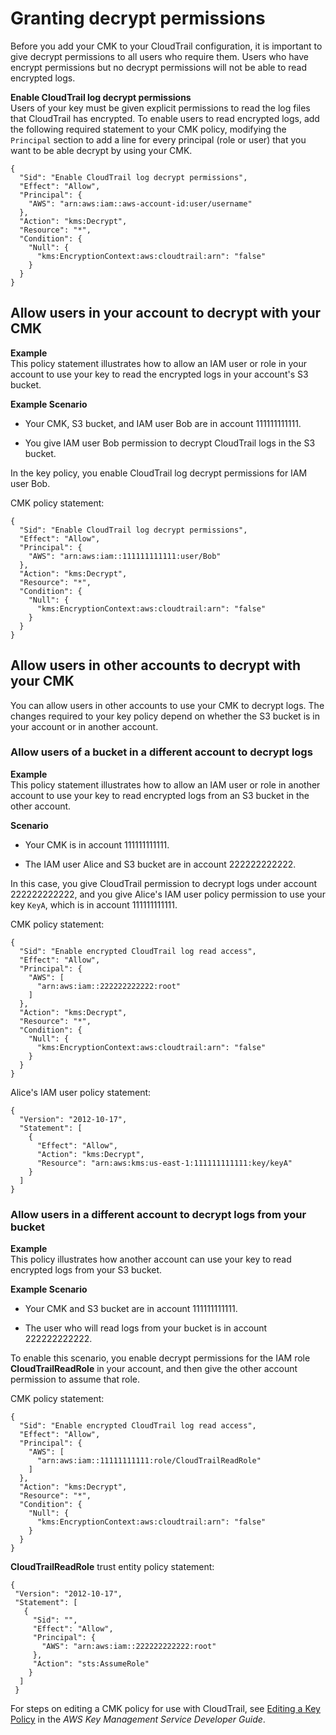 # Granting decrypt permissions<a name="create-kms-key-policy-for-cloudtrail-decrypt"></a>

Before you add your CMK to your CloudTrail configuration, it is important to give decrypt permissions to all users who require them\. Users who have encrypt permissions but no decrypt permissions will not be able to read encrypted logs\.

**Enable CloudTrail log decrypt permissions**  
Users of your key must be given explicit permissions to read the log files that CloudTrail has encrypted\. To enable users to read encrypted logs, add the following required statement to your CMK policy, modifying the `Principal` section to add a line for every principal \(role or user\) that you want to be able decrypt by using your CMK\.

```
{
  "Sid": "Enable CloudTrail log decrypt permissions",
  "Effect": "Allow",
  "Principal": {
    "AWS": "arn:aws:iam::aws-account-id:user/username"
  },
  "Action": "kms:Decrypt",
  "Resource": "*",
  "Condition": {
    "Null": {
      "kms:EncryptionContext:aws:cloudtrail:arn": "false"
    }
  }
}
```

## Allow users in your account to decrypt with your CMK<a name="create-kms-key-policy-for-cloudtrail-decrypt-your-account"></a>

**Example**  
This policy statement illustrates how to allow an IAM user or role in your account to use your key to read the encrypted logs in your account's S3 bucket\.

**Example Scenario**  

+ Your CMK, S3 bucket, and IAM user Bob are in account 111111111111\.

+ You give IAM user Bob permission to decrypt CloudTrail logs in the S3 bucket\.

In the key policy, you enable CloudTrail log decrypt permissions for IAM user Bob\.

CMK policy statement:

```
{
  "Sid": "Enable CloudTrail log decrypt permissions",
  "Effect": "Allow",
  "Principal": {
    "AWS": "arn:aws:iam::111111111111:user/Bob"
  },
  "Action": "kms:Decrypt",
  "Resource": "*",
  "Condition": {
    "Null": {
      "kms:EncryptionContext:aws:cloudtrail:arn": "false"
    }
  }
}
```



## Allow users in other accounts to decrypt with your CMK<a name="create-kms-key-policy-for-cloudtrail-decrypt-other-accounts"></a>

You can allow users in other accounts to use your CMK to decrypt logs\. The changes required to your key policy depend on whether the S3 bucket is in your account or in another account\.

### Allow users of a bucket in a different account to decrypt logs<a name="create-kms-key-policy-for-cloudtrail-decrypt-different-bucket"></a>

**Example**  
This policy statement illustrates how to allow an IAM user or role in another account to use your key to read encrypted logs from an S3 bucket in the other account\.

**Scenario**

+ Your CMK is in account 111111111111\.

+ The IAM user Alice and S3 bucket are in account 222222222222\.

In this case, you give CloudTrail permission to decrypt logs under account 222222222222, and you give Alice's IAM user policy permission to use your key `KeyA`, which is in account 111111111111\. 

CMK policy statement:

```
{
  "Sid": "Enable encrypted CloudTrail log read access",
  "Effect": "Allow",
  "Principal": {
    "AWS": [
      "arn:aws:iam::222222222222:root"
    ]
  },
  "Action": "kms:Decrypt",
  "Resource": "*",
  "Condition": {
    "Null": {
      "kms:EncryptionContext:aws:cloudtrail:arn": "false"
    }
  }
}
```

Alice's IAM user policy statement:

```
{
  "Version": "2012-10-17",
  "Statement": [
    {
      "Effect": "Allow",
      "Action": "kms:Decrypt",
      "Resource": "arn:aws:kms:us-east-1:111111111111:key/keyA"
    }
  ]
}
```

### Allow users in a different account to decrypt logs from your bucket<a name="create-kms-key-policy-for-cloudtrail-decrypt-same-bucket"></a>

**Example**  
This policy illustrates how another account can use your key to read encrypted logs from your S3 bucket\.

**Example Scenario**  

+ Your CMK and S3 bucket are in account 111111111111\.

+ The user who will read logs from your bucket is in account 222222222222\.

To enable this scenario, you enable decrypt permissions for the IAM role **CloudTrailReadRole** in your account, and then give the other account permission to assume that role\.

CMK policy statement:

```
{
  "Sid": "Enable encrypted CloudTrail log read access",
  "Effect": "Allow",
  "Principal": {
    "AWS": [
      "arn:aws:iam::11111111111:role/CloudTrailReadRole"
    ]
  },
  "Action": "kms:Decrypt",
  "Resource": "*",
  "Condition": {
    "Null": {
      "kms:EncryptionContext:aws:cloudtrail:arn": "false"
    }
  }
}
```

**CloudTrailReadRole** trust entity policy statement:

```
{
 "Version": "2012-10-17",
 "Statement": [
   {
     "Sid": "",
     "Effect": "Allow",
     "Principal": {
       "AWS": "arn:aws:iam::222222222222:root"
     },
     "Action": "sts:AssumeRole"
    }
  ]
 }
```

For steps on editing a CMK policy for use with CloudTrail, see [Editing a Key Policy](http://docs.aws.amazon.com/kms/latest/developerguide/key-policies.html#key-policy-editing) in the *AWS Key Management Service Developer Guide*\.
